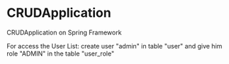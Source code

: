 # CRUDApplication
CRUDApplication on Spring Framework

For access the User List: create user "admin" in table "user" and give him role "ADMIN" in the table "user_role" 
